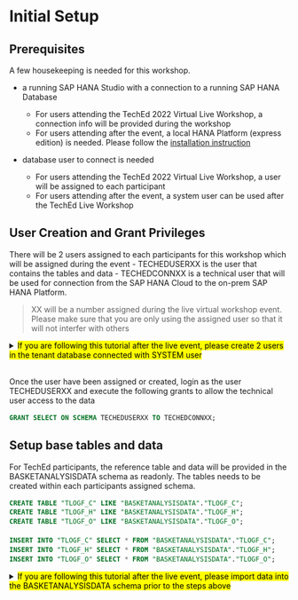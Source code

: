 # Initial Setup 

## Prerequisites
A few housekeeping is needed for this workshop.

- a running SAP HANA Studio with a connection to a running SAP HANA Database
  - For users attending the TechEd 2022 Virtual Live Workshop, a connection info will be provided during the workshop
  - For users attending after the event, a local HANA Platform (express edition) is needed. Please follow the [installation instruction](https://developers.sap.com/group.hxe-install-vm-xsa.html)
  
- database user to connect is needed 
  - For users attending the TechEd 2022 Virtual Live Workshop, a user will be assigned to each participant
  - For users attending after the event, a system user can be used after the TechEd Live Workshop

## User Creation and Grant Privileges

There will be 2 users assigned to each participants for this workshop which will be assigned during the event
    - TECHEDUSERXX is the user that contains the tables and data 
    - TECHEDCONNXX is a technical user that will be used for connection from the SAP HANA Cloud to the on-prem SAP HANA Platform. 

>XX will be a number assigned during the live virtual workshop event. Please make sure that you are only using the assigned user so that it will not interfer with others

<details><summary><mark>If you are following this tutorial after the live event, please create 2 users in the tenant database connected with SYSTEM user</mark></summary>
<p>

  ```SQL
  CREATE USER TECHEDUSERXX PASSWORD Welcome1234 NO FORCE_FIRST_PASSWORD_CHANGE;
  CREATE USER TECHEDCONNXX PASSWORD Welcome1234 NO FORCE_FIRST_PASSWORD_CHANGE;
  GRANT MODELING, MONITORING TO TECHEDUSERXX;
  ```

</p>
</details>
</br>

Once the user have been assigned or created, login as the user TECHEDUSERXX and execute the following grants to allow the technical user access to the data 

  ```SQL
  GRANT SELECT ON SCHEMA TECHEDUSERXX TO TECHEDCONNXX;
  ```

## Setup base tables and data

For TechEd participants, the reference table and data will be provided in the BASKETANALYSISDATA schema as readonly. The tables needs to be created within each participants assigned schema.

  ```SQL
  CREATE TABLE "TLOGF_C" LIKE "BASKETANALYSISDATA"."TLOGF_C";
  CREATE TABLE "TLOGF_H" LIKE "BASKETANALYSISDATA"."TLOGF_H";
  CREATE TABLE "TLOGF_O" LIKE "BASKETANALYSISDATA"."TLOGF_O";

  INSERT INTO "TLOGF_C" SELECT * FROM "BASKETANALYSISDATA"."TLOGF_C";
  INSERT INTO "TLOGF_H" SELECT * FROM "BASKETANALYSISDATA"."TLOGF_H";
  INSERT INTO "TLOGF_O" SELECT * FROM "BASKETANALYSISDATA"."TLOGF_O";
  ```

<details><summary><mark>If you are following this tutorial after the live event, please import data into the BASKETANALYSISDATA schema prior to the steps above</mark></summary>
<p>

<details><summary>Import tables and data using SAP HANA Studio</summary>
<p>

- In the File menu, choose "Import":

  ![import tables](./images/import.png)

- Select "Catalog Objects" and press "Next":

  ![select catalog objects](./images/selectCatalogObjects.png)

- Choose option "Import catalog objects from current client" and use the "Browse" button to navigate to the extracted folder that contains the folder "index". Select this folder.

  > Do not select the folder "index" itself but the folder containing it.

- select all three tables by clicking at them with the left mouse button

- choose "Add" to select them for import 

- press "Next"

- select the option to include data but keep the other options unselected:

  ![include data in import](./images/includeData.png)

- press "Finish"
The tables have now been imported with data.
</p>
</details>
</br>
<details><summary>Import tables and data using SAP HANA Database Explorer</summary>
<p>

- Open SAP HANA Database Explorer. The detail connection info will be given during TechEd Live Virtual Workshop

- As the database instance is not registered, you would need to register the connection info in the "Add Instance" dialog window

- Select "SAP HANA Database (Multitenant)" for the instance type

- Enter host info
- Use the TECHEDUSERXX user to connect

- Expand the connection and righ-click on "Catalog"

  - Choose "Import Catalog Objects":

    ![import catalog objects](./images/importCatalogObjects.png)


- Use the "Browse" button to select your local version of [BASKETANALYIS_TABLES_DatabaseExplorer](exercises/resources/BASKETANALYIS_TABLES_DatabaseExplorer.tar.gz")

    - Select "Include object data". You can ignore the other options

    - Start the import process by pressing "Import":

    ![import tables](./images/importTables.png)
The tables have now been imported with data.
</p>
</details>

</p>
</details>
</br>